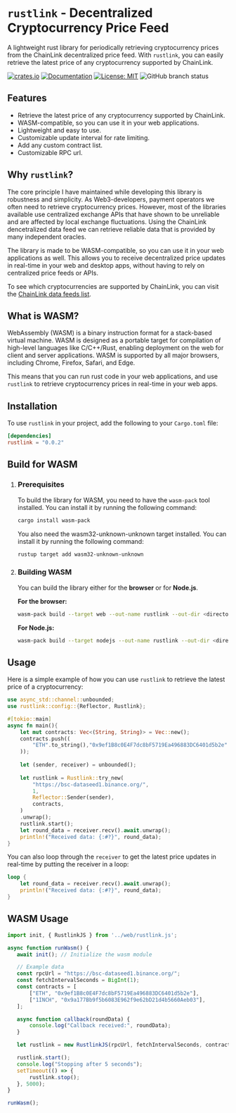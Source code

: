 # `rustlink` - Decentralized Cryptocurrency Price Feed
    
A lightweight rust library for periodically retrieving cryptocurrency prices from the ChainLink decentralized price feed. With `rustlink`, you can easily retrieve the latest price of any cryptocurrency supported by ChainLink. 

[![crates.io](https://img.shields.io/crates/v/minismtp.svg)](https://crates.io/crates/rustlink)
[![Documentation](https://docs.rs/rustlink/badge.svg)](https://docs.rs/rustlink)
[![License: MIT](https://img.shields.io/badge/license-MIT-blue.svg)](LICENSE)
![GitHub branch status](https://img.shields.io/github/checks-status/starkbamse/rustlink/main)


## Features
- Retrieve the latest price of any cryptocurrency supported by ChainLink.
- WASM-compatible, so you can use it in your web applications.
- Lightweight and easy to use.
- Customizable update interval for rate limiting.
- Add any custom contract list.
- Customizable RPC url.

## Why `rustlink`?

The core principle I have maintained while developing this library is robustness and simplicity. As Web3-developers, payment operators we often need to retrieve cryptocurrency prices. However, most of the libraries available use centralized exchange APIs that have shown to be unreliable and are affected by local exchange fluctuations. Using the ChainLink dencetralized data feed we can retrieve reliable data that is provided by many independent oracles. 

The library is made to be WASM-compatible, so you can use it in your web applications as well. This allows you to receive decentralized price updates in real-time in your web and desktop apps, without having to rely on centralized price feeds or APIs.

To see which cryptocurrencies are supported by ChainLink, you can visit the [ChainLink data feeds list](https://data.chain.link/feeds).

## What is WASM?
WebAssembly (WASM) is a binary instruction format for a stack-based virtual machine. WASM is designed as a portable target for compilation of high-level languages like C/C++/Rust, enabling deployment on the web for client and server applications. WASM is supported by all major browsers, including Chrome, Firefox, Safari, and Edge.

This means that you can run rust code in your web applications, and use `rustlink` to retrieve cryptocurrency prices in real-time in your web apps.

## Installation
To use `rustlink` in your project, add the following to your `Cargo.toml` file:

```toml
[dependencies]
rustlink = "0.0.2"
```

## Build for WASM

1. ### Prerequisites
    To build the library for WASM, you need to have the `wasm-pack` tool installed. You can install it by running the following command:

    ```bash
    cargo install wasm-pack
    ```

    You also need the wasm32-unknown-unknown target installed. You can install it by running the following command:

    ```bash
    rustup target add wasm32-unknown-unknown
    ```

2. ### Building WASM
    You can build the library either for the **browser** or for **Node.js**. 

    **For the browser:**

    ```bash
    wasm-pack build --target web --out-name rustlink --out-dir <directory>
    ```

    **For Node.js:**

    ```bash
    wasm-pack build --target nodejs --out-name rustlink --out-dir <directory>
    ```


## Usage
Here is a simple example of how you can use `rustlink` to retrieve the latest price of a cryptocurrency:

```rust
use async_std::channel::unbounded;
use rustlink::config::{Reflector, Rustlink};

#[tokio::main]
async fn main(){
    let mut contracts: Vec<(String, String)> = Vec::new();
    contracts.push((
        "ETH".to_string(),"0x9ef1B8c0E4F7dc8bF5719Ea496883DC6401d5b2e".to_string(),
    ));
    
    let (sender, receiver) = unbounded();
    
    let rustlink = Rustlink::try_new(
        "https://bsc-dataseed1.binance.org/",
        1,
        Reflector::Sender(sender),
        contracts,
    )
    .unwrap();
    rustlink.start();
    let round_data = receiver.recv().await.unwrap();
    println!("Received data: {:#?}", round_data);
}
```

You can also loop through the `receiver` to get the latest price updates in real-time by putting the receiver in a loop:

```rust
loop {
    let round_data = receiver.recv().await.unwrap();
    println!("Received data: {:#?}", round_data);
}
```

## WASM Usage

```javascript
import init, { RustlinkJS } from '../web/rustlink.js';

async function runWasm() {
   await init(); // Initialize the wasm module

   // Example data
   const rpcUrl = "https://bsc-dataseed1.binance.org/";
   const fetchIntervalSeconds = BigInt(1);
   const contracts = [
       ["ETH", "0x9ef1B8c0E4F7dc8bF5719Ea496883DC6401d5b2e"],
       ["1INCH", "0x9a177Bb9f5b6083E962f9e62bD21d4b5660Aeb03"],
   ];

   async function callback(roundData) {
       console.log("Callback received:", roundData);
   }

   let rustlink = new RustlinkJS(rpcUrl, fetchIntervalSeconds, contracts, callback);

   rustlink.start();
   console.log("Stopping after 5 seconds");
   setTimeout(() => {
       rustlink.stop();
   }, 5000);
}

runWasm();
```
